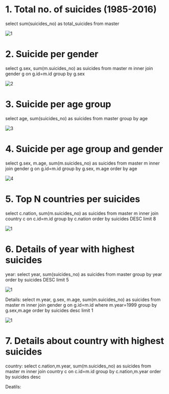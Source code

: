 # 1. Total no. of suicides (1985-2016)
select sum(suicides_no) as total_suicides from master

![1](https://github.com/Gouravdeep-Singh/Suicide_analysis/assets/104523395/c4ec3385-9970-48f1-84db-999452ecd832)


# 2. Suicide per gender
select g.sex, sum(m.suicides_no) as suicides from master m inner join gender g on g.id=m.id group by g.sex

![2](https://github.com/Gouravdeep-Singh/Suicide_analysis/assets/104523395/27d2c667-cee3-4166-aa63-da59ef0f2a6a)

# 3. Suicide per age group
select age, sum(suicides_no) as suicides from master group by age

![3](https://github.com/Gouravdeep-Singh/Suicide_analysis/assets/104523395/df8ecfed-814b-45a8-b1f7-b86fa6fa58a2)

# 4. Suicide per age group and gender
select g.sex, m.age, sum(m.suicides_no) as suicides from master m inner join gender g
on g.id=m.id group by g.sex, m.age order by age 

![4](https://github.com/Gouravdeep-Singh/Suicide_analysis/assets/104523395/f5027ed2-5a92-4c3c-a47f-3730e96d9c19)

# 5. Top N countries per suicides
select c.nation, sum(m.suicides_no) as suicides from master m 
inner join country c on c.id=m.id group by c.nation order by suicides DESC limit 8

![1](https://github.com/Gouravdeep-Singh/Suicide_analysis/assets/104523395/43b6005e-c2bf-424a-be0a-94744f9be050)

# 6. Details of year with highest suicides
year: select year, sum(suicides_no) as suicides from master group by year order by suicides DESC limit 5

![1](https://github.com/Gouravdeep-Singh/Suicide_analysis/assets/104523395/3443ca4d-9e55-49e2-808f-170ea5edc28b)

Details: select m.year, g.sex, m.age, sum(m.suicides_no) as suicides from master m
inner join gender g on g.id=m.id where m.year=1999 group by g.sex,m.age order by suicides desc limit 1

![1](https://github.com/Gouravdeep-Singh/Suicide_analysis/assets/104523395/2d2243ab-950d-44d8-8650-ddc7e8e68aaa)



# 7. Details about country with highest suicides
country: select c.nation,m.year, sum(m.suicides_no) as suicides from master m inner join country c
on c.id=m.id group by c.nation,m.year order by suicides desc 




Deatils: 




